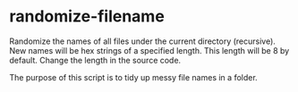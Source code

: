 # randomize-filename

Randomize the names of all files under the current directory (recursive). New names will be hex strings of a specified length. This length will be 8 by default. Change the length in the source code.

The purpose of this script is to tidy up messy file names in a folder. 
